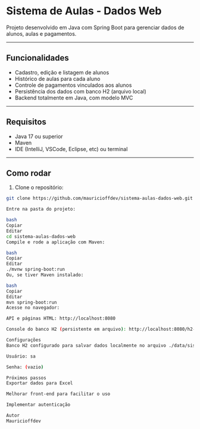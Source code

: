 # Sistema de Aulas - Dados Web

Projeto desenvolvido em Java com Spring Boot para gerenciar dados de alunos, aulas e pagamentos.

---

## Funcionalidades

- Cadastro, edição e listagem de alunos
- Histórico de aulas para cada aluno
- Controle de pagamentos vinculados aos alunos
- Persistência dos dados com banco H2 (arquivo local)
- Backend totalmente em Java, com modelo MVC

---

## Requisitos

- Java 17 ou superior
- Maven
- IDE (IntelliJ, VSCode, Eclipse, etc) ou terminal

---

## Como rodar

1. Clone o repositório:

```bash
git clone https://github.com/mauricioffdev/sistema-aulas-dados-web.git

Entre na pasta do projeto:

bash
Copiar
Editar
cd sistema-aulas-dados-web
Compile e rode a aplicação com Maven:

bash
Copiar
Editar
./mvnw spring-boot:run
Ou, se tiver Maven instalado:

bash
Copiar
Editar
mvn spring-boot:run
Acesse no navegador:

API e páginas HTML: http://localhost:8080

Console do banco H2 (persistente em arquivo): http://localhost:8080/h2-console

Configurações
Banco H2 configurado para salvar dados localmente no arquivo ./data/sistema-aulas.

Usuário: sa

Senha: (vazio)

Próximos passos
Exportar dados para Excel

Melhorar front-end para facilitar o uso

Implementar autenticação

Autor
Mauricioffdev

